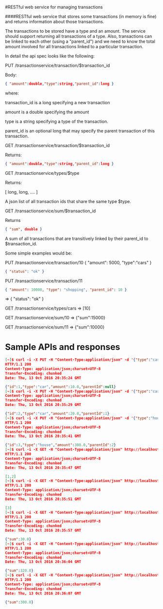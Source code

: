 #RESTful web service for managing transactions

####RESTful web service that stores some transactions (in memory is fine) and returns information about those transactions.

The transactions to be stored have a type and an amount. The service should support returning all transactions of a type. 
Also, transactions can be linked to each other (using a "parent_id") and we need to know the total amount involved for all transactions linked to a particular transaction.

In detail the api spec looks like the following:

PUT /transactionservice/transaction/$transaction_id

Body:
```json
{ "amount":double,"type":string,"parent_id":long }
```
where:

transaction_id is a long specifying a new transaction

amount is a double specifying the amount

type is a string specifying a type of the transaction.

parent_id is an optional long that may specify the parent transaction of this transaction.

GET /transactionservice/transaction/$transaction_id

Returns:
```json
{ "amount":double,"type":string,"parent_id":long }
```
GET /transactionservice/types/$type

Returns:

[ long, long, .... ]

A json list of all transaction ids that share the same type $type.

GET /transactionservice/sum/$transaction_id

Returns
```json
{ "sum", double }
```
A sum of all transactions that are transitively linked by their parent_id to $transaction_id.

Some simple examples would be:

PUT /transactionservice/transaction/10 { "amount": 5000, "type":"cars" }
```json
{ "status": "ok" }
```
PUT /transactionservice/transaction/11
```json
{ "amount": 10000, "type": "shopping", "parent_id": 10 }
```
=> { "status": "ok" }

GET /transactionservice/types/cars => [10]

GET /transactionservice/sum/10 => {"sum":15000}

GET /transactionservice/sum/11 => {"sum":10000}

# Sample APIs and responses

```json
[~]$ curl -i -X PUT -H "Content-Type:application/json" -d '{"type":"car", "amount":10.0}' http://localhost:8080/transactions/1
HTTP/1.1 200
Content-Type: application/json;charset=UTF-8
Transfer-Encoding: chunked
Date: Thu, 13 Oct 2016 20:35:24 GMT

{"id":1,"type":"car","amount":10.0,"parentId":null}
[~]$ curl -i -X PUT -H "Content-Type:application/json" -d '{"type":"car", "amount":20.0, "parentId": 1}' http://localhost:8080/transactions/2HTTP/1.1 200
Content-Type: application/json;charset=UTF-8
Transfer-Encoding: chunked
Date: Thu, 13 Oct 2016 20:35:29 GMT

{"id":2,"type":"car","amount":20.0,"parentId":1}
[~]$ curl -i -X PUT -H "Content-Type:application/json" -d '{"type":"house", "amount":300.0, "parentId": 2}' http://localhost:8080/transactions/3
HTTP/1.1 200
Content-Type: application/json;charset=UTF-8
Transfer-Encoding: chunked
Date: Thu, 13 Oct 2016 20:35:41 GMT

{"id":3,"type":"house","amount":300.0,"parentId":2}
[~]$ curl -i -X GET -H "Content-Type:application/json" http://localhost:8080/types/car
HTTP/1.1 200
Content-Type: application/json;charset=UTF-8
Transfer-Encoding: chunked
Date: Thu, 13 Oct 2016 20:35:47 GMT

[1,2]
[~]$ curl -i -X GET -H "Content-Type:application/json" http://localhost:8080/types/house
HTTP/1.1 200
Content-Type: application/json;charset=UTF-8
Transfer-Encoding: chunked
Date: Thu, 13 Oct 2016 20:35:51 GMT

[3]
[~]$ curl -i -X GET -H "Content-Type:application/json" http://localhost:8080/sum/1
HTTP/1.1 200
Content-Type: application/json;charset=UTF-8
Transfer-Encoding: chunked
Date: Thu, 13 Oct 2016 20:35:57 GMT

{"sum":30.0}
[~]$ curl -i -X GET -H "Content-Type:application/json" http://localhost:8080/sum/2
HTTP/1.1 200
Content-Type: application/json;charset=UTF-8
Transfer-Encoding: chunked
Date: Thu, 13 Oct 2016 20:36:04 GMT

{"sum":320.0}
[~]$ curl -i -X GET -H "Content-Type:application/json" http://localhost:8080/sum/3
HTTP/1.1 200
Content-Type: application/json;charset=UTF-8
Transfer-Encoding: chunked
Date: Thu, 13 Oct 2016 20:36:07 GMT

{"sum":300.0}
```
